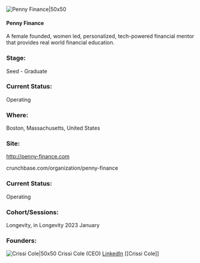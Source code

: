 

![Penny Finance|50x50](https://apimg.techstars.com/profiles/1673638853192_495580.png)

#### Penny Finance
A female founded, women led, personalized, tech-powered financial mentor that provides real world financial education.

### Stage: 
Seed - Graduate 

### Current Status: 
Operating

### Where:
Boston, Massachusetts, United States

### Site:
http://penny-finance.com



crunchbase.com/organization/penny-finance

### Current Status: 
Operating

### Cohort/Sessions: 
Longevity, in Longevity 2023 January

### Founders: 

![Crissi Cole|50x50]() Crissi Cole (CEO) [LinkedIn](https://linkedin.com/in/crissi-cole-36b4a317) [[Crissi Cole]]


